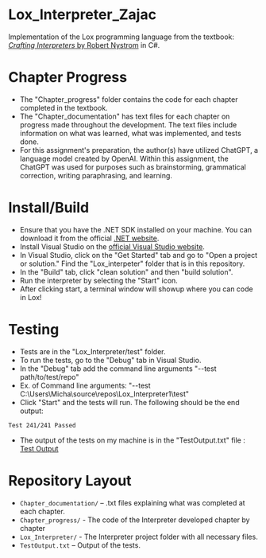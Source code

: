 # Lox_Interpreter_Zajac
Implementation of the Lox programming language from the textbook: [*Crafting Interpreters* by Robert Nystrom](https://craftinginterpreters.com/) in C#.

# Chapter Progress
- The "Chapter_progress" folder contains the code for each chapter completed in the textbook. 
- The "Chapter_documentation" has text files for each chapter on progress made throughout the development. The text files include information on what was learned, what was implemented, and tests done. 
- For this assignment's preparation, the author(s) have utilized ChatGPT, a language model created by OpenAI. 
Within this assignment, the ChatGPT was used for purposes such as brainstorming, grammatical correction, writing paraphrasing, and learning.
# Install/Build
- Ensure that you have the .NET SDK installed on your machine. You can download it from the official [.NET website](https://dotnet.microsoft.com/en-us/download).
- Install Visual Studio on the [official Visual Studio website](https://visualstudio.microsoft.com/).
- In Visual Studio, click on the "Get Started" tab and go to "Open a project or solution." Find the "Lox_interpeter" folder that is in this repository.
- In the "Build" tab, click "clean solution" and then "build solution".
- Run the interpreter by selecting the "Start" icon.
- After clicking start, a terminal window will showup where you can code in Lox!
# Testing
- Tests are in the "Lox_Interpreter/test" folder.
- To run the tests, go to the "Debug" tab in Visual Studio.
- In the "Debug" tab add the command line arguments "--test path/to/test/repo"
- Ex. of Command line arguments: "--test C:\Users\Micha\source\repos\Lox_Interpreter1\test"
- Click "Start" and the tests will run.
The following should be the end output:
```
Test 241/241 Passed
```
- The output of the tests on my machine is in the "TestOutput.txt" file : [Test Output](TestOutput.txt)
# Repository Layout
*   `Chapter_documentation/` – .txt files explaining what was completed at each chapter.
*   `Chapter_progress/` - The code of the Interpreter developed chapter by chapter
*   `Lox_Interpreter/` - The Interpreter project folder with all necessary files.
*   `TestOutput.txt` – Output of the tests.

